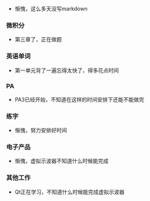 - 惭愧，这么多天没写markdown

### 微积分
- 第三章了，正在做题

### 英语单词
- 第一单元背了一遍忘得太快了，得多花点时间

### PA
- PA3已经开始，不知道在这样的时间安排下还能不能做完

### 练字
- 惭愧，努力安排好时间

### 电子产品
- 惭愧，虚拟示波器不知道什么时候能完成

### 其他工作
- Qt正在学习，不知道什么时候能完成虚拟示波器

